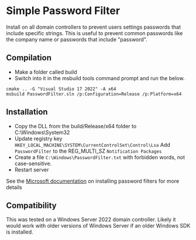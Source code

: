 # Simple Password Filter

Install on all domain controllers to prevent users settings passwords that include specific strings. This is useful to prevent common passwords like the company name or passwords that include "password".

## Compilation

* Make a folder called build 
* Switch into it in the msbuild tools command prompt and run the below.

```
cmake .. -G "Visual Studio 17 2022" -A x64
msbuild PasswordFilter.sln /p:Configuration=Release /p:Platform=x64
```

## Installation
* Copy the DLL from the build/Release/x64 folder to C:\Windows\System32
* Update registry key `HKEY_LOCAL_MACHINE\SYSTEM\CurrentControlSet\Control\Lsa` Add `PasswordFilter` to the REG_MULTI_SZ `Notification Packages` 
* Create a file `C:\Windows\PasswordFilter.txt` with forbidden words, not case-sensitive.
* Restart server

See the [Microsoft documentation](https://learn.microsoft.com/en-us/windows/win32/secmgmt/installing-and-registering-a-password-filter-dll) on installing password filters for more details

## Compatibility
This was tested on a Windows Server 2022 domain controller. Likely it would work with older versions of Windows Server if an older Windows SDK is installed.